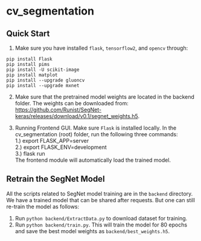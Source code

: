 # cv_segmentation


## Quick Start  

1.  Make sure you have installed ```flask```, ```tensorflow2```, and ```opencv``` through:  

```
pip install Flask  
pip install pims
pip install -U scikit-image
pip install matplot 
pip install --upgrade gluoncv
pip install --upgrade mxnet
```
2. Make sure that the pretrained model weights are located in the backend folder. The weights can be downloaded from: https://github.com/Runist/SegNet-keras/releases/download/v0.1/segnet_weights.h5.

3.  Running Frontend GUI. Make sure ```Flask``` is installed locally. In the cv_segmentation (root) folder, run the following three commands:  
  1.) export FLASK_APP=server  
  2.) export FLASK_ENV=development  
  3.) flask run  
The frontend module will automatically load the trained model.  

## Retrain the SegNet Model  

All the scripts related to SegNet model training are in the ```backend``` directory. We have a trained model that can be shared after requests. 
But one can still re-train the model as follows:  

1.  Run ```python backend/ExtractData.py``` to download dataset for training.  
2.  Run ```python backend/train.py```. This will train the model for 80 epochs and save the best model weights as ```backend/best_weights.h5```.
